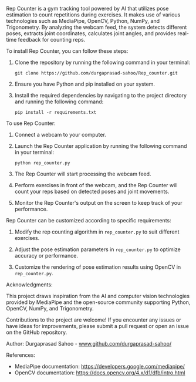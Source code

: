 Rep Counter is a gym tracking tool powered by AI that utilizes pose estimation to count repetitions during exercises. It makes use of various technologies such as MediaPipe, OpenCV, Python, NumPy, and Trigonometry. By analyzing the webcam feed, the system detects different poses, extracts joint coordinates, calculates joint angles, and provides real-time feedback for counting reps.

To install Rep Counter, you can follow these steps:

1. Clone the repository by running the following command in your terminal:
   ```
   git clone https://github.com/durgaprasad-sahoo/Rep_counter.git
   ```

2. Ensure you have Python and pip installed on your system.

3. Install the required dependencies by navigating to the project directory and running the following command:
   ```
   pip install -r requirements.txt
   ```

To use Rep Counter:

1. Connect a webcam to your computer.

2. Launch the Rep Counter application by running the following command in your terminal:
   ```
   python rep_counter.py
   ```

3. The Rep Counter will start processing the webcam feed.

4. Perform exercises in front of the webcam, and the Rep Counter will count your reps based on detected poses and joint movements.

5. Monitor the Rep Counter's output on the screen to keep track of your performance.

Rep Counter can be customized according to specific requirements:

1. Modify the rep counting algorithm in `rep_counter.py` to suit different exercises.

2. Adjust the pose estimation parameters in `rep_counter.py` to optimize accuracy or performance.

3. Customize the rendering of pose estimation results using OpenCV in `rep_counter.py`.

Acknowledgments:

This project draws inspiration from the AI and computer vision technologies provided by MediaPipe and the open-source community supporting Python, OpenCV, NumPy, and Trigonometry.

Contributions to the project are welcome! If you encounter any issues or have ideas for improvements, please submit a pull request or open an issue on the GitHub repository.

Author: Durgaprasad Sahoo - www.github.com/durgaprasad-sahoo/

References:

- MediaPipe documentation: https://developers.google.com/mediapipe/
- OpenCV documentation: https://docs.opencv.org/4.x/d1/dfb/intro.html
